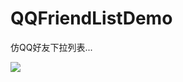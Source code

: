 # QQFriendListDemo

仿QQ好友下拉列表...

![](https://github.com/949478479/Learning-Notes/blob/master/QQFriendListDemo-screenshot/screenshot.gif)

